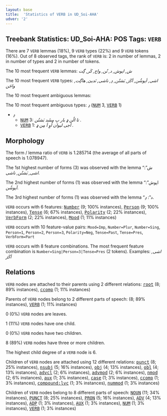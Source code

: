 ```yaml
---
layout: base
title:  'Statistics of VERB in UD_Soi-AHA'
udver: '2'
---
```


## Treebank Statistics: UD_Soi-AHA: POS Tags: `VERB`

There are 7 `VERB` lemmas (18%), 9 `VERB` types (22%) and 9 `VERB` tokens (16%).
Out of 8 observed tags, the rank of `VERB` is: 2 in number of lemmas, 2 in number of types and 2 in number of tokens.

The 10 most frequent `VERB` lemmas: <em>ش, اپوش, د, نُن, واج, کَر, گِت</em>

The 10 most frequent `VERB` types:  <em>اشی, اَپوشُن, اَکَرَ, بَشتُن, دِ, ناشی, نَدییَ, هاگِت, واجَن</em>

The 10 most frequent ambiguous lemmas: 

The 10 most frequent ambiguous types:  <em>دِ</em> (<tt><a href="soj_aha-pos-NUM.html">NUM</a></tt> 3, <tt><a href="soj_aha-pos-VERB.html">VERB</a></tt> 1)


* <em>دِ</em>
  * <tt><a href="soj_aha-pos-NUM.html">NUM</a></tt> 3: <em>تا الُن <b>دِ</b> بار بِ مِشَد بَشتُن .</em>
  * <tt><a href="soj_aha-pos-VERB.html">VERB</a></tt> 1: <em>اَجی لیوان اُوِ اَ مِن <b>دِ</b> .</em>

## Morphology

The form / lemma ratio of `VERB` is 1.285714 (the average of all parts of speech is 1.078947).

The 1st highest number of forms (3) was observed with the lemma “ش”: <em>اشی, بَشتُن, ناشی</em>.

The 2nd highest number of forms (1) was observed with the lemma “اپوش”: <em>اَپوشُن</em>.

The 3rd highest number of forms (1) was observed with the lemma “د”: <em>دِ</em>.

`VERB` occurs with 6 features: <tt><a href="soj_aha-feat-Number.html">Number</a></tt> (9; 100% instances), <tt><a href="soj_aha-feat-Person.html">Person</a></tt> (9; 100% instances), <tt><a href="soj_aha-feat-Tense.html">Tense</a></tt> (6; 67% instances), <tt><a href="soj_aha-feat-Polarity.html">Polarity</a></tt> (2; 22% instances), <tt><a href="soj_aha-feat-VerbForm.html">VerbForm</a></tt> (2; 22% instances), <tt><a href="soj_aha-feat-Mood.html">Mood</a></tt> (1; 11% instances)

`VERB` occurs with 10 feature-value pairs: `Mood=Imp`, `Number=Plur`, `Number=Sing`, `Person=1`, `Person=2`, `Person=3`, `Polarity=Neg`, `Tense=Past`, `Tense=Pres`, `VerbForm=Part`

`VERB` occurs with 8 feature combinations.
The most frequent feature combination is `Number=Sing|Person=3|Tense=Pres` (2 tokens).
Examples: <em>اشی, اَکَرَ</em>


## Relations

`VERB` nodes are attached to their parents using 2 different relations: <tt><a href="soj_aha-dep-root.html">root</a></tt> (8; 89% instances), <tt><a href="soj_aha-dep-ccomp.html">ccomp</a></tt> (1; 11% instances)

Parents of `VERB` nodes belong to 2 different parts of speech:  (8; 89% instances), <tt><a href="soj_aha-pos-VERB.html">VERB</a></tt> (1; 11% instances)

0 (0%) `VERB` nodes are leaves.

1 (11%) `VERB` nodes have one child.

0 (0%) `VERB` nodes have two children.

8 (89%) `VERB` nodes have three or more children.

The highest child degree of a `VERB` node is 6.

Children of `VERB` nodes are attached using 12 different relations: <tt><a href="soj_aha-dep-punct.html">punct</a></tt> (8; 25% instances), <tt><a href="soj_aha-dep-nsubj.html">nsubj</a></tt> (5; 16% instances), <tt><a href="soj_aha-dep-obj.html">obj</a></tt> (4; 13% instances), <tt><a href="soj_aha-dep-obl.html">obl</a></tt> (4; 13% instances), <tt><a href="soj_aha-dep-advcl.html">advcl</a></tt> (2; 6% instances), <tt><a href="soj_aha-dep-advmod.html">advmod</a></tt> (2; 6% instances), <tt><a href="soj_aha-dep-nmod.html">nmod</a></tt> (2; 6% instances), <tt><a href="soj_aha-dep-aux.html">aux</a></tt> (1; 3% instances), <tt><a href="soj_aha-dep-case.html">case</a></tt> (1; 3% instances), <tt><a href="soj_aha-dep-ccomp.html">ccomp</a></tt> (1; 3% instances), <tt><a href="soj_aha-dep-compound-lvc.html">compound:lvc</a></tt> (1; 3% instances), <tt><a href="soj_aha-dep-nummod.html">nummod</a></tt> (1; 3% instances)

Children of `VERB` nodes belong to 8 different parts of speech: <tt><a href="soj_aha-pos-NOUN.html">NOUN</a></tt> (11; 34% instances), <tt><a href="soj_aha-pos-PUNCT.html">PUNCT</a></tt> (8; 25% instances), <tt><a href="soj_aha-pos-PRON.html">PRON</a></tt> (5; 16% instances), <tt><a href="soj_aha-pos-ADV.html">ADV</a></tt> (4; 13% instances), <tt><a href="soj_aha-pos-ADP.html">ADP</a></tt> (1; 3% instances), <tt><a href="soj_aha-pos-AUX.html">AUX</a></tt> (1; 3% instances), <tt><a href="soj_aha-pos-NUM.html">NUM</a></tt> (1; 3% instances), <tt><a href="soj_aha-pos-VERB.html">VERB</a></tt> (1; 3% instances)


